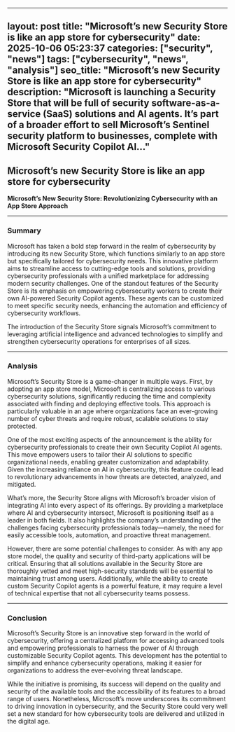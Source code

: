 
---
layout: post
title: "Microsoft’s new Security Store is like an app store for cybersecurity" 
date: 2025-10-06 05:23:37 
categories: ["security", "news"]
tags: ["cybersecurity", "news", "analysis"]
seo_title: "Microsoft’s new Security Store is like an app store for cybersecurity" 
description: "Microsoft is launching a Security Store that will be full of security software-as-a-service (SaaS) solutions and AI agents. It’s part of a broader effort to sell Microsoft’s Sentinel security platform to businesses, complete with Microsoft Security Copilot AI…" 
---


## Microsoft’s new Security Store is like an app store for cybersecurity

**Microsoft’s New Security Store: Revolutionizing Cybersecurity with an App Store Approach**

---

### **Summary**

Microsoft has taken a bold step forward in the realm of cybersecurity by introducing its new Security Store, which functions similarly to an app store but specifically tailored for cybersecurity needs. This innovative platform aims to streamline access to cutting-edge tools and solutions, providing cybersecurity professionals with a unified marketplace for addressing modern security challenges. One of the standout features of the Security Store is its emphasis on empowering cybersecurity workers to create their own AI-powered Security Copilot agents. These agents can be customized to meet specific security needs, enhancing the automation and efficiency of cybersecurity workflows.

The introduction of the Security Store signals Microsoft’s commitment to leveraging artificial intelligence and advanced technologies to simplify and strengthen cybersecurity operations for enterprises of all sizes.

---

### **Analysis**

Microsoft’s Security Store is a game-changer in multiple ways. First, by adopting an app store model, Microsoft is centralizing access to various cybersecurity solutions, significantly reducing the time and complexity associated with finding and deploying effective tools. This approach is particularly valuable in an age where organizations face an ever-growing number of cyber threats and require robust, scalable solutions to stay protected.

One of the most exciting aspects of the announcement is the ability for cybersecurity professionals to create their own Security Copilot AI agents. This move empowers users to tailor their AI solutions to specific organizational needs, enabling greater customization and adaptability. Given the increasing reliance on AI in cybersecurity, this feature could lead to revolutionary advancements in how threats are detected, analyzed, and mitigated.

What’s more, the Security Store aligns with Microsoft’s broader vision of integrating AI into every aspect of its offerings. By providing a marketplace where AI and cybersecurity intersect, Microsoft is positioning itself as a leader in both fields. It also highlights the company’s understanding of the challenges facing cybersecurity professionals today—namely, the need for easily accessible tools, automation, and proactive threat management.

However, there are some potential challenges to consider. As with any app store model, the quality and security of third-party applications will be critical. Ensuring that all solutions available in the Security Store are thoroughly vetted and meet high-security standards will be essential to maintaining trust among users. Additionally, while the ability to create custom Security Copilot agents is a powerful feature, it may require a level of technical expertise that not all cybersecurity teams possess.

---

### **Conclusion**

Microsoft’s Security Store is an innovative step forward in the world of cybersecurity, offering a centralized platform for accessing advanced tools and empowering professionals to harness the power of AI through customizable Security Copilot agents. This development has the potential to simplify and enhance cybersecurity operations, making it easier for organizations to address the ever-evolving threat landscape.

While the initiative is promising, its success will depend on the quality and security of the available tools and the accessibility of its features to a broad range of users. Nonetheless, Microsoft’s move underscores its commitment to driving innovation in cybersecurity, and the Security Store could very well set a new standard for how cybersecurity tools are delivered and utilized in the digital age.
